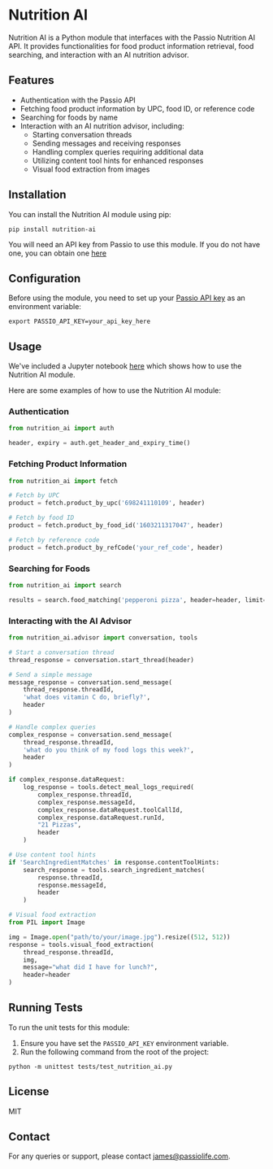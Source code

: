 
# Nutrition AI

Nutrition AI is a Python module that interfaces with the Passio Nutrition AI API. It provides functionalities for food product information retrieval, food searching, and interaction with an AI nutrition advisor.

## Features

- Authentication with the Passio API
- Fetching food product information by UPC, food ID, or reference code
- Searching for foods by name
- Interaction with an AI nutrition advisor, including:
  - Starting conversation threads
  - Sending messages and receiving responses
  - Handling complex queries requiring additional data
  - Utilizing content tool hints for enhanced responses
  - Visual food extraction from images

## Installation

You can install the Nutrition AI module using pip:

```
pip install nutrition-ai
```

You will need an API key from Passio to use this module. If you do not have one, you can obtain one [here](https://www.passio.ai/nutrition-ai#nutrition-ai-pricing)

## Configuration

Before using the module, you need to set up your [Passio API key](https://www.passio.ai/nutrition-ai#nutrition-ai-pricing) as an environment variable:

```
export PASSIO_API_KEY=your_api_key_here
```

## Usage

We've included a Jupyter notebook [here](tutorial.ipynb) which shows how to use the Nutrition AI module.

Here are some examples of how to use the Nutrition AI module:

### Authentication

```python
from nutrition_ai import auth

header, expiry = auth.get_header_and_expiry_time()
```

### Fetching Product Information

```python
from nutrition_ai import fetch

# Fetch by UPC
product = fetch.product_by_upc('698241110109', header)

# Fetch by food ID
product = fetch.product_by_food_id('1603211317047', header)

# Fetch by reference code
product = fetch.product_by_refCode('your_ref_code', header)
```

### Searching for Foods

```python
from nutrition_ai import search

results = search.food_matching('pepperoni pizza', header=header, limit=5)
```

### Interacting with the AI Advisor

```python
from nutrition_ai.advisor import conversation, tools

# Start a conversation thread
thread_response = conversation.start_thread(header)

# Send a simple message
message_response = conversation.send_message(
    thread_response.threadId, 
    'what does vitamin C do, briefly?', 
    header
)

# Handle complex queries
complex_response = conversation.send_message(
    thread_response.threadId,
    'what do you think of my food logs this week?',
    header
)

if complex_response.dataRequest:
    log_response = tools.detect_meal_logs_required(
        complex_response.threadId,
        complex_response.messageId,
        complex_response.dataRequest.toolCallId,
        complex_response.dataRequest.runId,
        "21 Pizzas",
        header
    )

# Use content tool hints
if 'SearchIngredientMatches' in response.contentToolHints:
    search_response = tools.search_ingredient_matches(
        response.threadId,
        response.messageId,
        header
    )

# Visual food extraction
from PIL import Image

img = Image.open("path/to/your/image.jpg").resize((512, 512))
response = tools.visual_food_extraction(
    thread_response.threadId,
    img,
    message="what did I have for lunch?",
    header=header
)
```

## Running Tests

To run the unit tests for this module:

1. Ensure you have set the `PASSIO_API_KEY` environment variable.
2. Run the following command from the root of the project:

```
python -m unittest tests/test_nutrition_ai.py
```

## License

MIT

## Contact

For any queries or support, please contact james@passiolife.com.